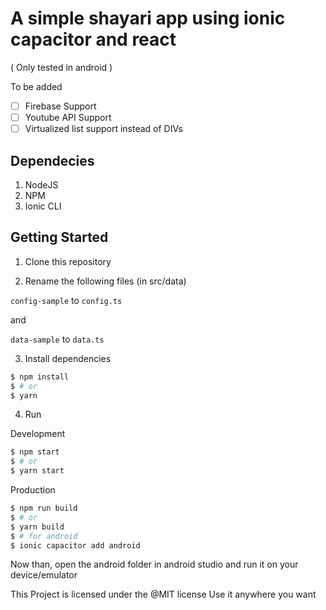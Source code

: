 # A simple shayari app using ionic capacitor and react

( Only tested in android )

To be added

- [ ] Firebase Support
- [ ] Youtube API Support
- [ ] Virtualized list support instead of DIVs

## Dependecies

1. NodeJS
2. NPM
3. Ionic CLI

## Getting Started

1. Clone this repository

2. Rename the following files (in src/data)

`config-sample` to `config.ts`

and

`data-sample` to `data.ts`

3. Install dependencies

``` bash
$ npm install
$ # or
$ yarn
```

4. Run

Development

``` bash
$ npm start
$ # or
$ yarn start
```

Production

``` bash
$ npm run build
$ # or
$ yarn build
$ # for android
$ ionic capacitor add android
```

Now than, open the android folder in android studio and run it on your device/emulator

This Project is licensed under the @MIT license 
Use it anywhere you want